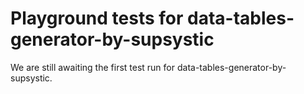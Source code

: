 # Playground tests for data-tables-generator-by-supsystic
We are still awaiting the first test run for data-tables-generator-by-supsystic.

